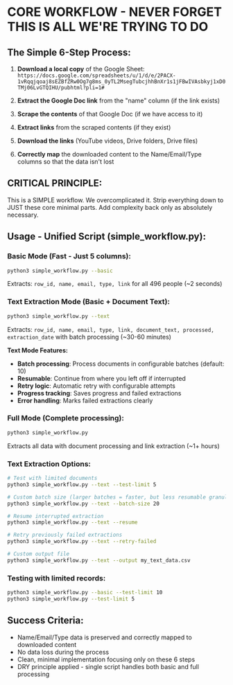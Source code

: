 # CORE WORKFLOW - NEVER FORGET THIS IS ALL WE'RE TRYING TO DO

## The Simple 6-Step Process:

1. **Download a local copy** of the Google Sheet:
   `https://docs.google.com/spreadsheets/u/1/d/e/2PACX-1vRqqjqoaj8sEZBfZRw0Og7g8ms_0yTL2MsegTubcjhhBnXr1s1jFBwIVAsbkyj1xD0TMj06LvGTQIHU/pubhtml?pli=1#`

2. **Extract the Google Doc link** from the "name" column (if the link exists)

3. **Scrape the contents** of that Google Doc (if we have access to it)

4. **Extract links** from the scraped contents (if they exist)

5. **Download the links** (YouTube videos, Drive folders, Drive files)

6. **Correctly map** the downloaded content to the Name/Email/Type columns so that the data isn't lost

## CRITICAL PRINCIPLE:
This is a SIMPLE workflow. We overcomplicated it. Strip everything down to JUST these core minimal parts. Add complexity back only as absolutely necessary.

## Usage - Unified Script (simple_workflow.py):

### Basic Mode (Fast - Just 5 columns):
```bash
python3 simple_workflow.py --basic
```
Extracts: `row_id, name, email, type, link` for all 496 people (~2 seconds)

### Text Extraction Mode (Basic + Document Text):
```bash
python3 simple_workflow.py --text
```
Extracts: `row_id, name, email, type, link, document_text, processed, extraction_date` with batch processing (~30-60 minutes)

**Text Mode Features:**
- **Batch processing**: Process documents in configurable batches (default: 10)
- **Resumable**: Continue from where you left off if interrupted
- **Retry logic**: Automatic retry with configurable attempts
- **Progress tracking**: Saves progress and failed extractions
- **Error handling**: Marks failed extractions clearly

### Full Mode (Complete processing):
```bash
python3 simple_workflow.py
```
Extracts all data with document processing and link extraction (~1+ hours)

### Text Extraction Options:
```bash
# Test with limited documents
python3 simple_workflow.py --text --test-limit 5

# Custom batch size (larger batches = faster, but less resumable granularity)
python3 simple_workflow.py --text --batch-size 20

# Resume interrupted extraction
python3 simple_workflow.py --text --resume

# Retry previously failed extractions
python3 simple_workflow.py --text --retry-failed

# Custom output file
python3 simple_workflow.py --text --output my_text_data.csv
```

### Testing with limited records:
```bash
python3 simple_workflow.py --basic --test-limit 10
python3 simple_workflow.py --test-limit 5
```

## Success Criteria:
- Name/Email/Type data is preserved and correctly mapped to downloaded content
- No data loss during the process
- Clean, minimal implementation focusing only on these 6 steps
- DRY principle applied - single script handles both basic and full processing